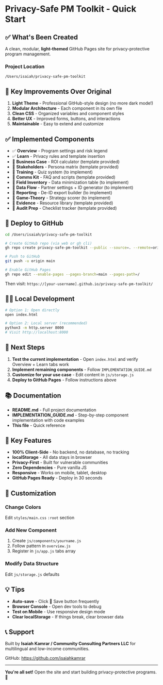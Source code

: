 # Privacy-Safe PM Toolkit - Quick Start

## ✅ What's Been Created

A clean, modular, **light-themed** GitHub Pages site for privacy-protective program management.

### Project Location
```
/Users/isaiah/privacy-safe-pm-toolkit
```

## 🎨 Key Improvements Over Original

1. **Light Theme** - Professional GitHub-style design (no more dark mode!)
2. **Modular Architecture** - Each component in its own file
3. **Clean CSS** - Organized variables and component styles
4. **Better UX** - Improved forms, buttons, and interactions
5. **Maintainable** - Easy to extend and customize

## ✅ Implemented Components

- ✅ **Overview** - Program settings and risk legend
- ✅ **Learn** - Privacy rules and template insertion
- 🚧 **Business Case** - ROI calculator (template provided)
- 🚧 **Stakeholders** - Persona matrix (template provided)
- 🚧 **Training** - Quiz system (to implement)
- 🚧 **Comms Kit** - FAQ and scripts (template provided)
- 🚧 **Field Inventory** - Data minimization table (to implement)
- 🚧 **Data Flow** - Partner settings + ID generator (to implement)
- 🚧 **Reporting** - De-ID export builder (to implement)
- 🚧 **Game-Theory** - Strategy scorer (to implement)
- 🚧 **Evidence** - Resource library (template provided)
- 🚧 **Audit Prep** - Checklist tracker (template provided)

## 🚀 Deploy to GitHub

```bash
cd /Users/isaiah/privacy-safe-pm-toolkit

# Create GitHub repo (via web or gh cli)
gh repo create privacy-safe-pm-toolkit --public --source=. --remote=origin

# Push to GitHub
git push -u origin main

# Enable GitHub Pages
gh repo edit --enable-pages --pages-branch=main --pages-path=/
```

Then visit: `https://[your-username].github.io/privacy-safe-pm-toolkit/`

## 🧑‍💻 Local Development

```bash
# Option 1: Open directly
open index.html

# Option 2: Local server (recommended)
python3 -m http.server 8000
# Visit http://localhost:8000
```

## 📝 Next Steps

1. **Test the current implementation** - Open `index.html` and verify Overview + Learn tabs work
2. **Implement remaining components** - Follow `IMPLEMENTATION_GUIDE.md`
3. **Customize for your use case** - Edit content in `js/storage.js`
4. **Deploy to GitHub Pages** - Follow instructions above

## 📚 Documentation

- **README.md** - Full project documentation
- **IMPLEMENTATION_GUIDE.md** - Step-by-step component implementation with code examples
- **This file** - Quick reference

## 🎯 Key Features

- **100% Client-Side** - No backend, no database, no tracking
- **localStorage** - All data stays in browser
- **Privacy-First** - Built for vulnerable communities
- **Zero Dependencies** - Pure vanilla JS
- **Responsive** - Works on mobile, tablet, desktop
- **GitHub Pages Ready** - Deploy in 30 seconds

## 🔧 Customization

### Change Colors
Edit `styles/main.css` `:root` section

### Add New Component
1. Create `js/components/yourname.js`
2. Follow pattern in `overview.js`
3. Register in `js/app.js` tabs array

### Modify Data Structure
Edit `js/storage.js` defaults

## 💡 Tips

- **Auto-save** - Click 💾 Save button frequently
- **Browser Console** - Open dev tools to debug
- **Test on Mobile** - Use responsive design mode
- **Clear localStorage** - If things break, clear browser data

## 📞 Support

Built by **Isaiah Kamrar / Community Consulting Partners LLC** for multilingual and low-income communities.

GitHub: https://github.com/isaiahkamrar

---

**You're all set!** Open the site and start building privacy-protective programs. 🎉

